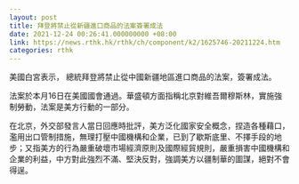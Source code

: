 ```yaml
---
layout: post
title: 拜登將禁止從新疆進口商品的法案簽署成法
date: 2021-12-24 00:26:41.000000000 +08:00
link: https://news.rthk.hk/rthk/ch/component/k2/1625746-20211224.htm
categories: rthk
---
```


美國白宮表示， 總統拜登將禁止從中國新疆地區進口商品的法案，簽署成法。

法案於本月16日在美國國會通過。華盛頓方面指稱北京對維吾爾穆斯林，實施強制勞動，法案是美方行動的一部分。

在北京，外交部發言人當日回應時批評，美方泛化國家安全概念，捏造各種藉口，濫用出口管制措施，無理打壓中國機構和企業，已到了歇斯底里、不擇手段的地步；又指美方的行為嚴重破壞市場經濟原則及國際經貿規則，嚴重損害中國機構和企業的利益，中方對此強烈不滿、堅決反對，強調美方以疆制華的圖謀，絕對不會得逞。
